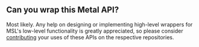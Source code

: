 ## Can you wrap this Metal API?

Most likely. Any help on designing or implementing high-level wrappers for MSL's low-level functionality
is greatly appreciated, so please consider [contributing](contributing.md) your uses of these APIs on the
respective repositories.